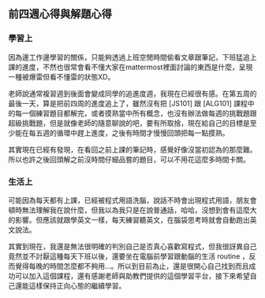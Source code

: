 ## 前四週心得與解題心得

### 學習上
因為邊工作邊學習的關係，只能夠透過上班空閒時間偷看文章跟筆記，下班猛追上課的進度，不然也很常會看不懂大家在mattermost裡面討論的東西是什麼，呈現一種被爆雷但看不懂雷的狀態XD。

老師說通常複習週到後面會變成同學的追進度週，我現在已經很有感。在第五周的最後一天，算是把前四周的進度追上了，雖然沒有把 [JS101] 跟 [ALG101] 課程中的每一個練習題目都解完，或者摸熟當中所有概念，也沒有辦法做每週的挑戰題跟超級挑戰題，但是就像老師的隨意聊說的吧，要有所取捨，現在給自己的目標是至少能在每五週的循環中趕上進度，之後有時間才慢慢回頭把每一點摸熟。

其實現在已經有發現，在看回之前上課的筆記時，感覺好像沒當初認為的那麼難。所以也許之後回頭解之前沒時間仔細品嘗的題目，可以不用花這麼多時間卡關。

### 生活上
可能因為每天都有上課，已經被程式用語洗腦，說話不時會出現程式用語，朋友會頓時無法理解我在說什麼，但我以為我只是在說普通話，哈哈，沒想到會有這麼大的影響。但應該就跟學英文一樣，每天練習聽英文，在腦袋思考時就會自動跑出英文說法。

其實到現在，我還是無法很明確的判別自己是否真心喜歡寫程式，但我很訝異自己竟然並不討厭這種每天下班以後，還要坐在電腦前學習跟動腦的生活 routine ，反而覺得每晚的時間怎麼都不夠用...。所以到目前為止，還是很開心自己找到而且成功可以加入這個課程，還有感謝老師與助教們提供的這個學習平台，接下來希望自己還能這樣保持正向心態的繼續學習。